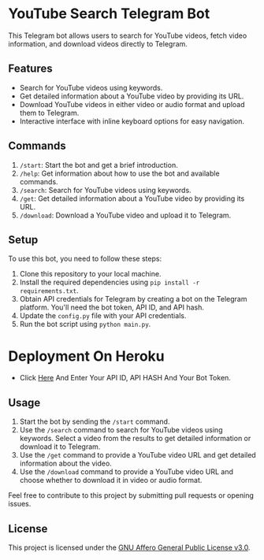 # YouTube Search Telegram Bot

This Telegram bot allows users to search for YouTube videos, fetch video information, and download videos directly to Telegram.

## Features

- Search for YouTube videos using keywords.
- Get detailed information about a YouTube video by providing its URL.
- Download YouTube videos in either video or audio format and upload them to Telegram.
- Interactive interface with inline keyboard options for easy navigation.

## Commands

1. `/start`: Start the bot and get a brief introduction.
2. `/help`: Get information about how to use the bot and available commands.
3. `/search`: Search for YouTube videos using keywords.
4. `/get`: Get detailed information about a YouTube video by providing its URL.
5. `/download`: Download a YouTube video and upload it to Telegram.

## Setup

To use this bot, you need to follow these steps:

1. Clone this repository to your local machine.
2. Install the required dependencies using `pip install -r requirements.txt`.
3. Obtain API credentials for Telegram by creating a bot on the Telegram platform. You'll need the bot token, API ID, and API hash.
4. Update the `config.py` file with your API credentials.
5. Run the bot script using `python main.py`.

# Deployment On Heroku
- Click <a href="https://dashboard.heroku.com/new?template=https://github.com/sa3ed7asan/YouTube-Telegram-Bot">Here</a> And Enter Your API ID, API HASH And Your Bot Token.

## Usage

1. Start the bot by sending the `/start` command.
2. Use the `/search` command to search for YouTube videos using keywords. Select a video from the results to get detailed information or download it to Telegram.
3. Use the `/get` command to provide a YouTube video URL and get detailed information about the video.
4. Use the `/download` command to provide a YouTube video URL and choose whether to download it in video or audio format.


Feel free to contribute to this project by submitting pull requests or opening issues.

## License

This project is licensed under the [GNU Affero General Public License v3.0](LICENSE).
